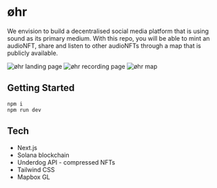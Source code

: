 # øhr

We envision to build a decentralised social media platform that is using sound as its primary medium.
With this repo, you will be able to mint an audioNFT, share and listen to other audioNFTs through a map that is publicly available.

![øhr landing page](https://github.com/noamrubin22/ohr_xyz/blob/1bb1a3eab9f7fcbbc0948a14e8576e53147a8cd9/public/landing-screenshot.png)
![øhr recording page](https://github.com/noamrubin22/ohr_xyz/blob/1bb1a3eab9f7fcbbc0948a14e8576e53147a8cd9/public/record-screenshot.png)
![øhr map](https://github.com/noamrubin22/ohr_xyz/blob/1bb1a3eab9f7fcbbc0948a14e8576e53147a8cd9/public/map-screenshot.png)

## Getting Started

```
npm i
npm run dev
```

## Tech

- Next.js
- Solana blockchain
- Underdog API - compressed NFTs
- Tailwind CSS
- Mapbox GL
